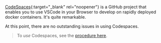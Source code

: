 [CodeSpaces](https://github.com/features/codespaces){:target="_blank" rel="noopener"} is a GitHub project that enables you to use VSCode in your Browser to develop on rapidly deployed docker containers.  It's quite remarkable.  

At this point, there are no outstanding issues in using Codespaces.  

> To _use_ Codespaces, see the [procedure here](../DevOps-GitHub).

